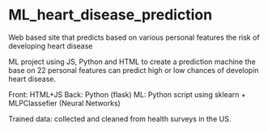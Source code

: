 # ML_heart_disease_prediction
Web based site that predicts based on various personal features the risk of developing heart disease 

ML project using JS, Python and HTML to create a prediction machine the base on 22 personal features can predict high or low chances of developin heart disease.

Front: HTML+JS
Back: Python (flask)
ML: Python script using sklearn + MLPClassefier (Neural Networks)

Trained data: collected and cleaned from health surveys in the US.
